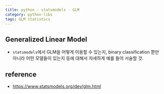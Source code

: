 ```yaml
---
title: python - statsmodels - GLM
category: python-libs
tags: GLM statistics
---
```


## Generalized Linear Model

- `statsmodels`에서 GLM을 어떻게 이용할 수 있는지, binary classification 뿐만 아니라 어떤 모델들이 있는지 등에 대해서 자세하게 예를 들어 서술할 것.


## reference

- <https://www.statsmodels.org/dev/glm.html>